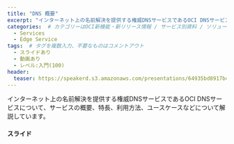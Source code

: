 ```yaml
---
title: "DNS 概要"
excerpt: "インターネット上の名前解決を提供する権威DNSサービスであるOCI DNSサービスについて、サービスの概要、特長、利用方法、ユースケースなどについて解説していま"
categories:  # カテゴリーはOCI新機能・新リリース情報 / サービス別資料 / ソリューション別資料 / その他の資料 / 外部リンク  から選択
  - Services
  - Edge Service
tags:  # タグを複数入力、不要なものはコメントアウト
  - スライドあり
  - 動画あり
  - レベル:入門(100)
header:
  teaser: https://speakerd.s3.amazonaws.com/presentations/64935bd8917b4707aaa7a1f0614864fa/slide_0.jpg
---
```


インターネット上の名前解決を提供する権威DNSサービスであるOCI DNSサービスについて、サービスの概要、特長、利用方法、ユースケースなどについて解説しています。


#### スライド

<div style="max-width:768px">

<!-- Speakerdeckから Embeded リンクを取得して貼り付け (ここから) -->
<script async class="speakerdeck-embed" data-id="64935bd8917b4707aaa7a1f0614864fa" data-ratio="1.77777777777778" src="//speakerdeck.com/assets/embed.js"></script>
<!-- Speakerdeckから Embeded リンクを取得して貼り付け (ここまで) -->

</div>

